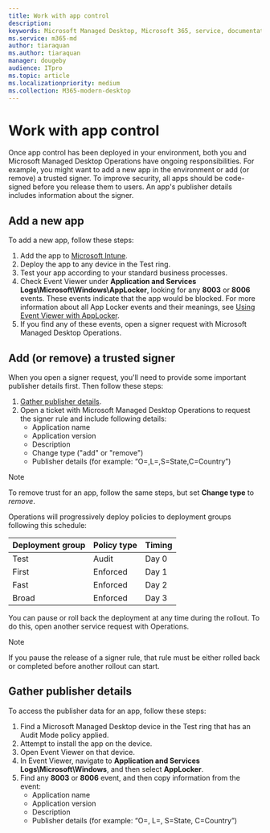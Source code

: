 ```yaml
---
title: Work with app control
description:  
keywords: Microsoft Managed Desktop, Microsoft 365, service, documentation
ms.service: m365-md
author: tiaraquan
ms.author: tiaraquan
manager: dougeby
audience: ITpro
ms.topic: article
ms.localizationpriority: medium
ms.collection: M365-modern-desktop
---
```


# Work with app control

Once app control has been deployed in your environment, both you and Microsoft Managed Desktop Operations have ongoing responsibilities. For example, you might want to add a new app in the environment or add (or remove) a trusted signer. To improve security, all apps should be code-signed before you release them to users. An app's publisher details includes information about the signer.


## Add a new app

To add a new app, follow these steps:

1. Add the app to [Microsoft Intune](/mem/intune/apps/apps-win32-app-management).
2. Deploy the app to any device in the Test ring. 
3. Test your app according to your standard business processes. 
4. Check Event Viewer under **Application and Services Logs\Microsoft\Windows\AppLocker**, looking for any **8003** or **8006** events. These events indicate that the app would be blocked. For more information about all App Locker events and their meanings, see [Using Event Viewer with AppLocker](/windows/security/threat-protection/windows-defender-application-control/applocker/using-event-viewer-with-applocker).
5. If you find any of these events, open a signer request with Microsoft Managed Desktop Operations.

## Add (or remove) a trusted signer

When you open a signer request, you'll need to provide some important publisher details first. Then follow these steps:

1. [Gather publisher details](#gather-publisher-details).
2. Open a ticket with Microsoft Managed Desktop Operations to request the signer rule and include following details:  
    - Application name 
    - Application version 
    - Description 
    - Change type ("add" or "remove")  
    - Publisher details (for example: “O=<publisher name>,L=<location>,S=State,C=Country”) 

> [!NOTE]
> To remove trust for an app, follow the same steps, but set **Change type** to *remove*.

Operations will progressively deploy policies to deployment groups following this schedule:


|Deployment group  |Policy type  |Timing  |
|---------|---------|---------|
|Test     |  Audit       |  Day 0       |
|First     | Enforced        | Day 1        |
|Fast     | Enforced        |  Day 2       |
|Broad     | Enforced        |  Day 3       |


You can pause or roll back the deployment at any time during the rollout. To do this, open another service request with Operations.

> [!NOTE]
> If you pause the release of a signer rule, that rule must be either rolled back or completed before another rollout can start.

## Gather publisher details

To access the publisher data for an app, follow these steps:

1. Find a Microsoft Managed Desktop device in the Test ring that has an Audit Mode policy applied. 
2. Attempt to install the app on the device.
3. Open Event Viewer on that device. 
4. In Event Viewer, navigate to **Application and Services Logs\Microsoft\Windows**, and then select **AppLocker**. 
5. Find any **8003** or **8006** event, and then copy information from the event: 
    - Application name 
    - Application version 
    - Description 
    - Publisher details (for example: “O=<publisher name>, L=<location>, S=State, C=Country”)